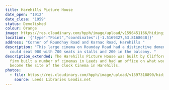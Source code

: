 ```yaml
---
title: Harehills Picture House
date_open: "1912"
date_close: "1959"
status: Demolished
colour: Orange
image: https://res.cloudinary.com/hpph/image/upload/v1596451166/hidinginplainsight/harehillspicturehouse.svg
location: '{"type":"Point","coordinates":[-1.5169327,53.8168048]}'
address: "Corner of Roundhay Road and Karnac Road, Harehills "
description: "This large cinema on Rounday Road had a distinctive domed roof. It
  could seat 900 with 700 seats in stalls and 200 in the balcony. "
description_extended: The Harehills Picture House was built by Clifford Lax. His
  firm built a number of cinemas in Leeds and had an office on what would later
  become the site of the Clock Cinema in Harehills.
photos:
  - file: https://res.cloudinary.com/hpph/image/upload/v1597318890/hidinginplainsight/Harehills_Picture_House_Leeds_Libraries_20031013_58454532.jpg
    source: Leeds Libraries Leodis.net
---
```

